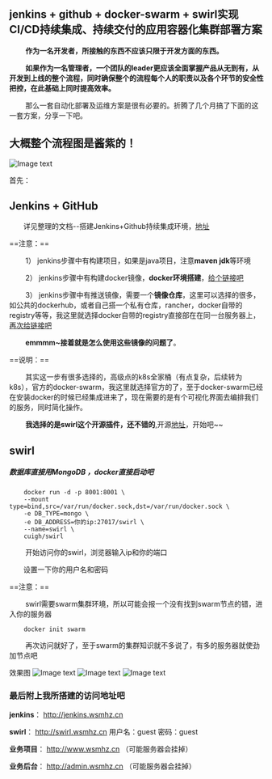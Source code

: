 ## jenkins + github + docker-swarm + swirl实现CI/CD持续集成、持续交付的应用容器化集群部署方案


        

&emsp;&emsp; **作为一名开发者，所接触的东西不应该只限于开发方面的东西。**


&emsp;&emsp; **如果作为一名管理者，一个团队的leader更应该全面掌握产品从无到有，从开发到上线的整个流程，同时确保整个的流程每个人的职责以及各个环节的安全性把控，在此基础上同时提高效率。**


&emsp;&emsp; 那么一套自动化部署及运维方案是很有必要的。折腾了几个月搞了下面的这一套方案，分享一下吧。

## 大概整个流程图是酱紫的！

![Image text](https://user-gold-cdn.xitu.io/2019/5/29/16b012c9f32f18a6?w=801&h=528&f=png&s=74081)

首先：
## Jenkins + GitHub

&emsp;&emsp;详见整理的文档--搭建Jenkins+Github持续集成环境，[地址](https://github.com/wsmhz/technical-talks/blob/master/env/%E6%90%AD%E5%BB%BAJenkins%2BGithub%E6%8C%81%E7%BB%AD%E9%9B%86%E6%88%90%E7%8E%AF%E5%A2%83.md)
    
    
==注意：==
    
&emsp;&emsp; 1） jenkins步骤中有构建项目，如果是java项目，注意**maven jdk**等环境
    
&emsp;&emsp; 2） jenkins步骤中有构建docker镜像，**docker环境搭建**，[给个链接吧](https://github.com/wsmhz/technical-talks/blob/master/env/docker-linux.md)
    
&emsp;&emsp; 3） jenkins步骤中有推送镜像，需要一个**镜像仓库**，这里可以选择的很多，如公共的dockerhub，或者自己搭一个私有仓库，rancher，docker自带的registry等等，我这里就选择docker自带的registry直接部在在同一台服务器上，[再次给链接吧](https://github.com/wsmhz/technical-talks/blob/master/env/docker-registry%E7%A7%81%E6%9C%89%E4%BB%93%E5%BA%93.md)
    
&emsp;&emsp; **emmmm~接着就是怎么使用这些镜像的问题了**。

==说明：==

&emsp;&emsp; 其实这一步有很多选择的，高级点的k8s全家桶（有点复杂，后续转为k8s），官方的docker-swarm，我这里就选择官方的了，至于docker-swarm已经在安装docker的时候已经集成进来了，现在需要的是有个可视化界面去编排我们的服务，同时简化操作。

&emsp;&emsp; **我选择的是swirl这个开源插件，还不错的**,开源[地址](https://github.com/cuigh/swirl)，开始吧~~

## swirl
##### 数据库直接用MongoDB ，docker直接启动吧

```
    docker run -d -p 8001:8001 \
    --mount type=bind,src=/var/run/docker.sock,dst=/var/run/docker.sock \
    -e DB_TYPE=mongo \
    -e DB_ADDRESS=你的ip:27017/swirl \
    --name=swirl \
    cuigh/swirl
```

&emsp;&emsp; 开始访问你的swirl，浏览器输入ip和你的端口

&emsp;&emsp;设置一下你的用户名和密码

==注意：==

&emsp;&emsp; swirl需要swarm集群环境，所以可能会报一个没有找到swarm节点的错，进入你的服务器
    
```
    docker init swarm 
```
&emsp;&emsp; 再次访问就好了，至于swarm的集群知识就不多说了，有多的服务器就使劲加节点吧

效果图
![Image text](https://user-gold-cdn.xitu.io/2019/5/30/16b068de419dedc2?w=1538&h=716&f=png&s=235135)
![Image text](https://user-gold-cdn.xitu.io/2019/5/29/16b012b8c2bc5620?w=1512&h=571&f=png&s=83264)
![Image text](https://user-gold-cdn.xitu.io/2019/5/30/16b068fb7093fcc5?w=1588&h=912&f=png&s=95109)


### 最后附上我所搭建的访问地址吧

**jenkins**：   http://jenkins.wsmhz.cn

**swirl**：   http://swirl.wsmhz.cn     用户名：guest   密码：guest

**业务项目**：  http://www.wsmhz.cn （可能服务器会挂掉）

**业务后台**： http://admin.wsmhz.cn （可能服务器会挂掉）
